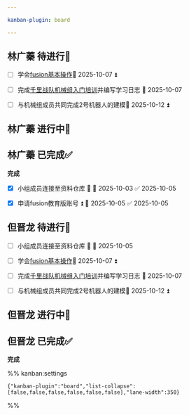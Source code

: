 ```yaml
---

kanban-plugin: board

---
```


## 林广蓁 待进行📌

- [ ] 学会[fusion基本操作](https://b23.tv/89IgWx9)📅 2025-10-07 ⏫
- [ ] 完成[千里战队机械组入门培训](https://www.bilibili.com/video/BV1ZQnjz5EFc)并编写学习日志 📅 2025-10-07
- [ ] 与机械组成员共同完成2号机器人的建模📅 2025-10-12 ⏫


## 林广蓁 进行中🔄



## 林广蓁 已完成✅

**完成**
- [x] 小组成员连接至资料仓库 🔺 📅 2025-10-03 ✅ 2025-10-05
- [x] 申请fusion教育版账号 ⏫ 📅 2025-10-05 ✅ 2025-10-05


## 但晋龙 待进行📌

- [ ] 小组成员连接至资料仓库 🔺 📅 2025-10-05
- [ ] 学会[fusion基本操作](https://b23.tv/89IgWx9)📅 2025-10-07 ⏫
- [ ] 完成[千里战队机械组入门培训](https://www.bilibili.com/video/BV1ZQnjz5EFc)并编写学习日志 📅 2025-10-07
- [ ] 与机械组成员共同完成2号机器人的建模📅 2025-10-12 ⏫


## 但晋龙 进行中🔄



## 但晋龙 已完成✅

**完成**




%% kanban:settings
```
{"kanban-plugin":"board","list-collapse":[false,false,false,false,false,false],"lane-width":350}
```
%%